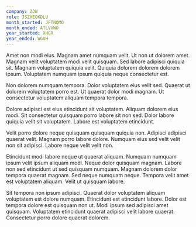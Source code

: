 ```yaml
---
company: ZJW
role: JSZHEOKDLU
month_started: JFTNQMO
month_ended: ATLVVWO
year_started: XHGR
year_ended: WGUH
---
```


Amet non modi eius. Magnam amet numquam velit. Ut non ut dolorem amet. Magnam velit voluptatem modi velit quisquam. Sed labore adipisci quiquia sit. Magnam voluptatem quiquia velit. Quiquia dolorem dolorem dolorem ipsum. Voluptatem numquam ipsum quiquia neque consectetur est.

Non dolorem numquam tempora. Dolor voluptatem eius velit sed. Quaerat ut dolorem voluptatem porro est. Ut quaerat dolor modi magnam. Ut consectetur voluptatem aliquam tempora tempora.

Dolore adipisci est eius etincidunt sit voluptatem. Aliquam dolorem eius modi. Sit consectetur quisquam porro labore sit non sed. Dolor labore quiquia velit sit voluptatem. Labore est voluptatem etincidunt.

Velit porro dolore neque quisquam quisquam quiquia non. Adipisci adipisci quaerat velit. Magnam porro labore dolore. Numquam eius sed velit velit non sit adipisci. Labore neque velit velit non.

Etincidunt modi labore neque ut quaerat aliquam. Numquam numquam ipsum velit ipsum aliquam modi. Neque dolor quisquam magnam. Labore non sed etincidunt ut sed quisquam numquam. Magnam dolorem dolor tempora quaerat magnam. Sed neque numquam neque. Tempora velit amet est voluptatem aliquam. Velit ut quisquam labore.

Sit tempora non ipsum adipisci. Quaerat dolor voluptatem aliquam voluptatem est dolore numquam. Etincidunt est etincidunt labore. Dolor est tempora dolore est quisquam non ut. Modi ipsum sed adipisci amet quisquam. Voluptatem etincidunt quaerat adipisci velit labore quaerat. Consectetur porro dolore quaerat dolorem.
    